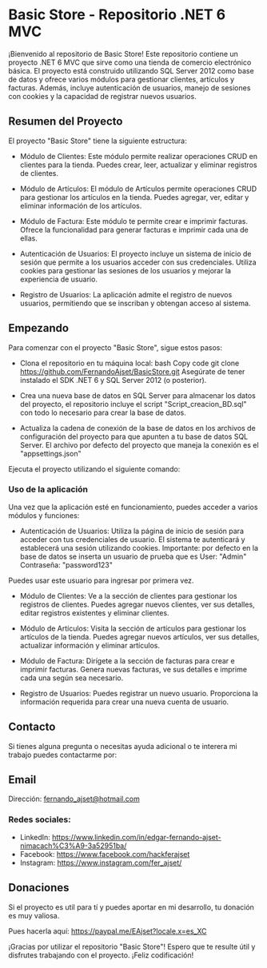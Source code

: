﻿# Basic Store - Repositorio .NET 6 MVC
¡Bienvenido al repositorio de Basic Store! Este repositorio contiene un proyecto .NET 6 MVC que sirve como una tienda de comercio electrónico básica. El proyecto está construido utilizando SQL Server 2012 como base de datos y ofrece varios módulos para gestionar clientes, artículos y facturas. Además, incluye autenticación de usuarios, manejo de sesiones con cookies y la capacidad de registrar nuevos usuarios.

## Resumen del Proyecto
El proyecto "Basic Store" tiene la siguiente estructura:

- Módulo de Clientes: Este módulo permite realizar operaciones CRUD en clientes para la tienda. 
Puedes crear, leer, actualizar y eliminar registros de clientes.

- Módulo de Artículos: El módulo de Artículos permite operaciones CRUD para gestionar los artículos en la tienda. 
Puedes agregar, ver, editar y eliminar información de los artículos.

- Módulo de Factura: Este módulo te permite crear e imprimir facturas. 
Ofrece la funcionalidad para generar facturas e imprimir cada una de ellas.

- Autenticación de Usuarios: El proyecto incluye un sistema de inicio de sesión que permite a los usuarios acceder con sus credenciales. 
Utiliza cookies para gestionar las sesiones de los usuarios y mejorar la experiencia de usuario.

- Registro de Usuarios: La aplicación admite el registro de nuevos usuarios, permitiendo que se inscriban y obtengan acceso al sistema.

## Empezando
Para comenzar con el proyecto "Basic Store", sigue estos pasos:

- Clona el repositorio en tu máquina local:
bash
Copy code
git clone https://github.com/FernandoAjset/BasicStore.git
Asegúrate de tener instalado el SDK .NET 6 y SQL Server 2012 (o posterior).

- Crea una nueva base de datos en SQL Server para almacenar los datos del proyecto, el repositorio incluye el script "Script_creacion_BD.sql" con todo lo necesario para crear la base de datos.

- Actualiza la cadena de conexión de la base de datos en los archivos de configuración del proyecto para que apunten a tu base de datos SQL Server.
El archivo por defecto del proyecto que maneja la conexión es el "appsettings.json"

Ejecuta el proyecto utilizando el siguiente comando:

### Uso de la aplicación
Una vez que la aplicación esté en funcionamiento, puedes acceder a varios módulos y funciones:
- Autenticación de Usuarios: Utiliza la página de inicio de sesión para acceder con tus credenciales de usuario. 
El sistema te autenticará y establecerá una sesión utilizando cookies.
Importante: por defecto en la base de datos se inserta un usuario de prueba que es
User: "Admin"
Contraseña: "password123"

Puedes usar este usuario para ingresar por primera vez.

- Módulo de Clientes: Ve a la sección de clientes para gestionar los registros de clientes. Puedes agregar nuevos clientes, ver sus detalles, editar registros existentes y eliminar clientes.

- Módulo de Artículos: Visita la sección de artículos para gestionar los artículos de la tienda. Puedes agregar nuevos artículos, ver sus detalles, actualizar información y eliminar artículos.

- Módulo de Factura: Dirígete a la sección de facturas para crear e imprimir facturas. Genera nuevas facturas, ve sus detalles e imprime cada una según sea necesario.



- Registro de Usuarios: Puedes registrar un nuevo usuario. Proporciona la información requerida para crear una nueva cuenta de usuario.

## Contacto
Si tienes alguna pregunta o necesitas ayuda adicional o te interera mi trabajo puedes contactarme por:

## Email
Dirección: fernando_ajset@hotmail.com

### Redes sociales:
- LinkedIn: https://www.linkedin.com/in/edgar-fernando-ajset-nimacach%C3%A9-3a52951ba/
- Facebook: https://www.facebook.com/hackferajset
- Instagram: https://www.instagram.com/fer_ajset/

## Donaciones
Si el proyecto es util para tí y puedes aportar en mi desarrollo, tu donación es muy valiosa.

Pues hacerla aquí: https://paypal.me/EAjset?locale.x=es_XC

¡Gracias por utilizar el repositorio "Basic Store"! Espero que te resulte útil y disfrutes trabajando con el proyecto. ¡Feliz codificación!